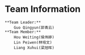 # Team Information
    **Team Leader:**
		Guo Qingyun(郭青云)
    **Team Member:**
		Hou Weiting(侯伟婷)
		Lin Peiwen(林培文) 
		Liang Xuhui(梁旭晖)
